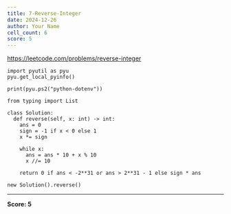 ```yaml
---
title: 7-Reverse-Integer
date: 2024-12-26
author: Your Name
cell_count: 6
score: 5
---
```


https://leetcode.com/problems/reverse-integer


```
import pyutil as pyu
pyu.get_local_pyinfo()
```


```
print(pyu.ps2("python-dotenv"))
```


```
from typing import List
```


```
class Solution:
  def reverse(self, x: int) -> int:
    ans = 0
    sign = -1 if x < 0 else 1
    x *= sign

    while x:
      ans = ans * 10 + x % 10
      x //= 10

    return 0 if ans < -2**31 or ans > 2**31 - 1 else sign * ans
```


```
new Solution().reverse()
```


---
**Score: 5**